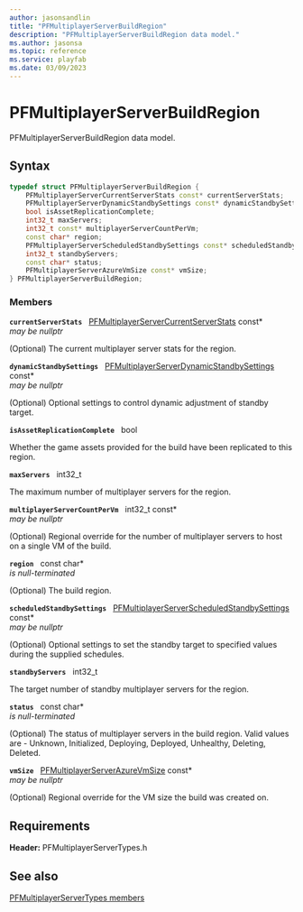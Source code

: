 ```yaml
---
author: jasonsandlin
title: "PFMultiplayerServerBuildRegion"
description: "PFMultiplayerServerBuildRegion data model."
ms.author: jasonsa
ms.topic: reference
ms.service: playfab
ms.date: 03/09/2023
---
```


# PFMultiplayerServerBuildRegion  

PFMultiplayerServerBuildRegion data model.  

## Syntax  
  
```cpp
typedef struct PFMultiplayerServerBuildRegion {  
    PFMultiplayerServerCurrentServerStats const* currentServerStats;  
    PFMultiplayerServerDynamicStandbySettings const* dynamicStandbySettings;  
    bool isAssetReplicationComplete;  
    int32_t maxServers;  
    int32_t const* multiplayerServerCountPerVm;  
    const char* region;  
    PFMultiplayerServerScheduledStandbySettings const* scheduledStandbySettings;  
    int32_t standbyServers;  
    const char* status;  
    PFMultiplayerServerAzureVmSize const* vmSize;  
} PFMultiplayerServerBuildRegion;  
```
  
### Members  
  
**`currentServerStats`** &nbsp; [PFMultiplayerServerCurrentServerStats](pfmultiplayerservercurrentserverstats.md) const*  
*may be nullptr*  
  
(Optional) The current multiplayer server stats for the region.
  
**`dynamicStandbySettings`** &nbsp; [PFMultiplayerServerDynamicStandbySettings](pfmultiplayerserverdynamicstandbysettings.md) const*  
*may be nullptr*  
  
(Optional) Optional settings to control dynamic adjustment of standby target.
  
**`isAssetReplicationComplete`** &nbsp; bool  
  
Whether the game assets provided for the build have been replicated to this region.
  
**`maxServers`** &nbsp; int32_t  
  
The maximum number of multiplayer servers for the region.
  
**`multiplayerServerCountPerVm`** &nbsp; int32_t const*  
*may be nullptr*  
  
(Optional) Regional override for the number of multiplayer servers to host on a single VM of the build.
  
**`region`** &nbsp; const char*  
*is null-terminated*  
  
(Optional) The build region.
  
**`scheduledStandbySettings`** &nbsp; [PFMultiplayerServerScheduledStandbySettings](pfmultiplayerserverscheduledstandbysettings.md) const*  
*may be nullptr*  
  
(Optional) Optional settings to set the standby target to specified values during the supplied schedules.
  
**`standbyServers`** &nbsp; int32_t  
  
The target number of standby multiplayer servers for the region.
  
**`status`** &nbsp; const char*  
*is null-terminated*  
  
(Optional) The status of multiplayer servers in the build region. Valid values are - Unknown, Initialized, Deploying, Deployed, Unhealthy, Deleting, Deleted.
  
**`vmSize`** &nbsp; [PFMultiplayerServerAzureVmSize](../enums/pfmultiplayerserverazurevmsize.md) const*  
*may be nullptr*  
  
(Optional) Regional override for the VM size the build was created on.
  
  
## Requirements  
  
**Header:** PFMultiplayerServerTypes.h
  
## See also  
[PFMultiplayerServerTypes members](../pfmultiplayerservertypes_members.md)  

  
  
